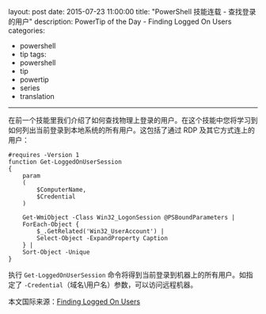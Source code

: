 ﻿layout: post
date: 2015-07-23 11:00:00
title: "PowerShell 技能连载 - 查找登录的用户"
description: PowerTip of the Day - Finding Logged On Users
categories:
- powershell
- tip
tags:
- powershell
- tip
- powertip
- series
- translation
---
在前一个技能里我们介绍了如何查找物理上登录的用户。在这个技能中您将学习到如何列出当前登录到本地系统的所有用户。这包括了通过 RDP 及其它方式连上的用户：

    #requires -Version 1
    function Get-LoggedOnUserSession
    {
        param
        (
            $ComputerName,
            $Credential
        )
    
        Get-WmiObject -Class Win32_LogonSession @PSBoundParameters |
        ForEach-Object {
            $_.GetRelated('Win32_UserAccount') |
            Select-Object -ExpandProperty Caption
        } |
        Sort-Object -Unique
    }

执行 `Get-LoggedOnUserSession` 命令将得到当前登录到机器上的所有用户。如指定了 `-Credential`（域名\\用户名）参数，可以访问远程机器。

<!--more-->
本文国际来源：[Finding Logged On Users](http://powershell.com/cs/blogs/tips/archive/2015/07/23/finding-logged-on-users.aspx)
